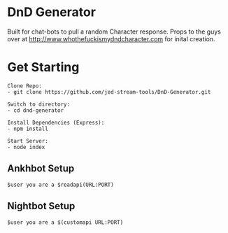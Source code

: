 DnD Generator
==========================
Built for chat-bots to pull a random Character response.
Props to the guys over at http://www.whothefuckismydndcharacter.com for inital creation.


Get Starting
=========
```
Clone Repo:
- git clone https://github.com/jed-stream-tools/DnD-Generator.git

Switch to directory:
- cd dnd-generator

Install Dependencies (Express):
- npm install

Start Server:
- node index
```


Ankhbot Setup
----------------
`$user you are a $readapi(URL:PORT)`

Nightbot Setup
----------------
`$user you are a $(customapi URL:PORT)`